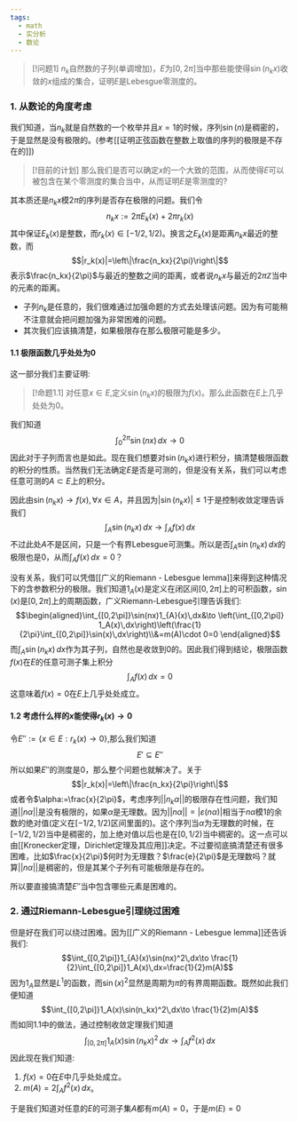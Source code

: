 ```yaml
---
tags:
  - math
  - 实分析
  - 数论
---
```


> [!问题1]
> $n_k$自然数的子列(单调增加)，$E$为$[0,2\pi]$当中那些能使得$\sin(n_k x)$收敛的$x$组成的集合，证明$E$是Lebesgue零测度的。

### 1. 从数论的角度考虑

我们知道，当$n_k$就是自然数的一个枚举并且$x=1$的时候，序列$\sin(n)$是稠密的，于是显然是没有极限的。(参考[[证明正弦函数在整数上取值的序列的极限是不存在的]])

> [!目前的计划]
> 那么我们是否可以确定$x$的一个大致的范围，从而使得$E$可以被包含在某个零测度的集合当中，从而证明$E$是零测度的?

其本质还是$n_k x$模$2\pi$的序列是否存在极限的问题。我们令$$n_kx:=2\pi E_k(x)+2\pi r_k(x)$$其中保证$E_k(x)$是整数，而$r_k(x)\in [-1/2,1/2)$。换言之$E_k(x)$是距离$n_kx$最近的整数，而$$|r_k(x)|=\left\|\frac{n_kx}{2\pi}\right\|$$表示$\frac{n_kx}{2\pi}$与最近的整数之间的距离，或者说$n_kx$与最近的$2\pi \mathbb{Z}$当中的元素的距离。

* 子列$n_k$是任意的，我们很难通过加强命题的方式去处理该问题。因为有可能稍不注意就会把问题加强为非常困难的问题。
* 其次我们应该搞清楚，如果极限存在那么极限可能是多少。

#### 1.1 极限函数几乎处处为0

这一部分我们主要证明:

> [!命题1.1]
> 对任意$x \in E$,定义$\sin(n_kx)$的极限为$f(x)$。那么此函数在$E$上几乎处处为0。

我们知道$$\int_{0}^{2\pi}\sin(nx)\,dx\to 0$$因此对于子列而言也是如此。现在我们想要对$\sin(n_kx)$进行积分，搞清楚极限函数的积分的性质。当然我们无法确定$E$是否是可测的，但是没有关系，我们可以考虑任意可测的$A\subset E$上的积分。

因此由$\sin(n_kx)\to f(x),\forall x \in A$，并且因为$|\sin(n_kx)|\leq 1$于是控制收敛定理告诉我们$$\int_{A}\sin(n_kx)\,dx\to \int_A f(x)\,dx$$不过此处$A$不是区间，只是一个有界Lebesgue可测集。所以是否$\int_{A}\sin(n_kx)\,dx$的极限也是0，从而$\int_A f(x)\,dx=0$？

没有关系，我们可以凭借[[广义的Riemann - Lebesgue lemma]]来得到这种情况下的含参数积分的极限。我们知道$1_{A}(x)$是定义在闭区间$[0,2\pi ]$上的可积函数，$\sin(x)$是$[0,2\pi ]$上的周期函数，广义Riemann-Lebesgue引理告诉我们:$$\begin{aligned}\int_{[0,2\pi]}\sin(nx)1_{A}(x)\,dx&\to \left(\int_{[0,2\pi]} 1_A(x)\,dx\right)\left(\frac{1}{2\pi}\int_{[0,2\pi]}\sin(x)\,dx\right)\\&=m(A)\cdot 0=0 \end{aligned}$$
而$\int_{A}\sin(n_kx)\,dx$作为其子列，自然也是收敛到0的。因此我们得到结论，极限函数$f(x)$在$E$的任意可测子集上积分$$\int_A f(x)\,dx =0$$这意味着$f(x)=0$在$E$上几乎处处成立。

#### 1.2 考虑什么样的$x$能使得$r_k(x)\to0$

令$E'':=\{x\in E:r_k(x)\to 0\}$,那么我们知道$$E'\subseteq E''$$所以如果$E''$的测度是0，那么整个问题也就解决了。关于$$|r_k(x)|=\left\|\frac{n_kx}{2\pi}\right\|$$或者令$\alpha:=\frac{x}{2\pi}$，考虑序列$||n_k\alpha||$的极限存在性问题，我们知道$||n\alpha||$是没有极限的，如果$\alpha$是无理数。因为$||n\alpha||=|\varepsilon(n\alpha)|$相当于$n\alpha$模1的余数的绝对值(定义在$[-1/2,1/2)$区间里面的)。这个序列当$\alpha$为无理数的时候，在$[-1/2,1/2)$当中是稠密的，加上绝对值以后也是在$[0,1/2)$当中稠密的。这一点可以由[[Kronecker定理，Dirichlet定理及其应用]]决定。不过要彻底搞清楚还有很多困难，比如$\frac{x}{2\pi}$何时为无理数？$\frac{e}{2\pi}$是无理数吗？就算$||n\alpha||$是稠密的，但是其某个子列有可能极限是存在的。

所以要直接搞清楚$E''$当中包含哪些元素是困难的。

### 2. 通过Riemann-Lebesgue引理绕过困难

但是好在我们可以绕过困难。因为[[广义的Riemann - Lebesgue lemma]]还告诉我们:
$$\int_{[0,2\pi]}1_{A}(x)\sin(nx)^2\,dx\to \frac{1}{2}\int_{[0,2\pi]}1_A(x)\,dx=\frac{1}{2}m(A)$$因为$1_A$显然是$L^1$的函数，而$\sin(x)^2$显然是周期为$\pi$的有界周期函数。既然如此我们便知道$$\int_{[0,2\pi]}1_A(x)\sin(n_kx)^2\,dx\to \frac{1}{2}m(A)$$而如同1.1中的做法，通过控制收敛定理我们知道$$\int_{[0,2\pi]}1_A(x)\sin(n_kx)^2\,dx\to \int_A f^2(x)\,dx$$因此现在我们知道:
1. $f(x)=0$在$E$中几乎处处成立。
2. $m(A)=2\int_{A}f^2(x)\,dx$。

于是我们知道对任意的$E$的可测子集$A$都有$m(A)=0$，于是$m(E)=0$